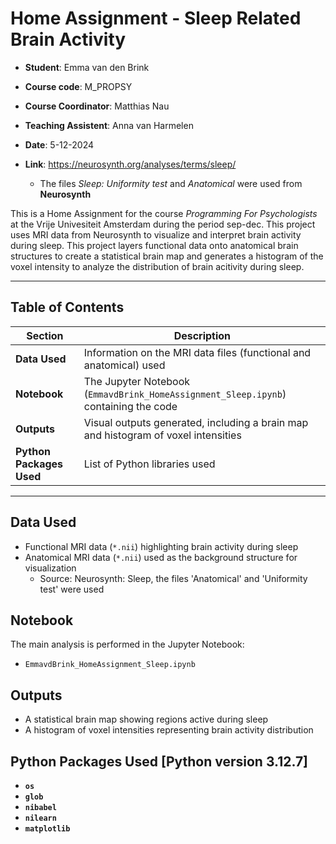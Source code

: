 # Home Assignment - Sleep Related Brain Activity 

- **Student**: Emma van den Brink
- **Course code**: M_PROPSY
- **Course Coordinator**: Matthias Nau
- **Teaching Assistent**: Anna van Harmelen
- **Date**: 5-12-2024
- **Link**: https://neurosynth.org/analyses/terms/sleep/ 

    - The files *Sleep: Uniformity test* and *Anatomical* were used from **Neurosynth**

This is a Home Assignment for the course *Programming For Psychologists* at the Vrije Univesiteit Amsterdam during the period sep-dec. This project uses MRI data from Neurosynth to visualize and interpret brain activity during sleep. This project layers functional data onto anatomical brain structures to create a statistical brain map and generates a histogram of the voxel intensity to analyze the distribution of brain acitivity during sleep. 

---

## Table of Contents

| Section                 | Description                                                                       |
|-------------------------|-----------------------------------------------------------------------------------|
| **Data Used**            | Information on the MRI data files (functional and anatomical) used |
| **Notebook** | The Jupyter Notebook (`EmmavdBrink_HomeAssignment_Sleep.ipynb`) containing the code |
| **Outputs**              | Visual outputs generated, including a brain map and histogram of voxel intensities |
| **Python Packages Used** | List of Python libraries used                                   |

---
## Data Used
- Functional MRI data (`*.nii`) highlighting brain activity during sleep  
- Anatomical MRI data (`*.nii`) used as the background structure for visualization
    - Source: Neurosynth: Sleep, the files 'Anatomical' and 'Uniformity test' were used

## Notebook
The main analysis is performed in the Jupyter Notebook:  
- `EmmavdBrink_HomeAssignment_Sleep.ipynb`  

## Outputs
- A statistical brain map showing regions active during sleep  
- A histogram of voxel intensities representing brain activity distribution  

## Python Packages Used [Python version 3.12.7]
- **`os`**
- **`glob`**
- **`nibabel`**
- **`nilearn`**
- **`matplotlib`**

